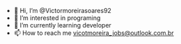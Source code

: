 - 👋 Hi, I’m @Victormoreirasoares92
- 👀 I’m interested in programing
- 🌱 I’m currently learning developer
- 📫 How to reach me vicotmoreira_jobs@outlook.com.br

<!---
Victormoreirasoares92/Victormoreirasoares92 is a ✨ special ✨ repository because its `README.md` (this file) appears on your GitHub profile.
You can click the Preview link to take a look at your changes.
--->
